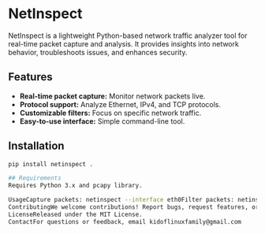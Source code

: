 # NetInspect

NetInspect is a lightweight Python-based network traffic analyzer tool for real-time packet capture and analysis. It provides insights into network behavior, troubleshoots issues, and enhances security.

## Features

- **Real-time packet capture:** Monitor network packets live.
- **Protocol support:** Analyze Ethernet, IPv4, and TCP protocols.
- **Customizable filters:** Focus on specific network traffic.
- **Easy-to-use interface:** Simple command-line tool.

## Installation

```bash
pip install netinspect .

## Requirements 
Requires Python 3.x and pcapy library.

UsageCapture packets: netinspect --interface eth0Filter packets: netinspect --filter src_ip=192.168.1.1
ContributingWe welcome contributions! Report bugs, request features, or contribute code on GitHub.
LicenseReleased under the MIT License.
ContactFor questions or feedback, email kidoflinuxfamily@gmail.com
